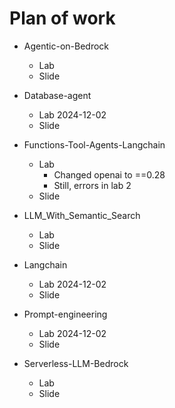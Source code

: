 # Plan of work

* Agentic-on-Bedrock
  * Lab
  * Slide

* Database-agent
  * Lab 2024-12-02
  * Slide

* Functions-Tool-Agents-Langchain
  * Lab
     * Changed openai to ==0.28
     * Still, errors in lab 2
  * Slide

* LLM_With_Semantic_Search
  * Lab
  * Slide

* Langchain
  * Lab 2024-12-02
  * Slide 

* Prompt-engineering
  * Lab 2024-12-02
  * Slide

* Serverless-LLM-Bedrock
  * Lab
  * Slide

